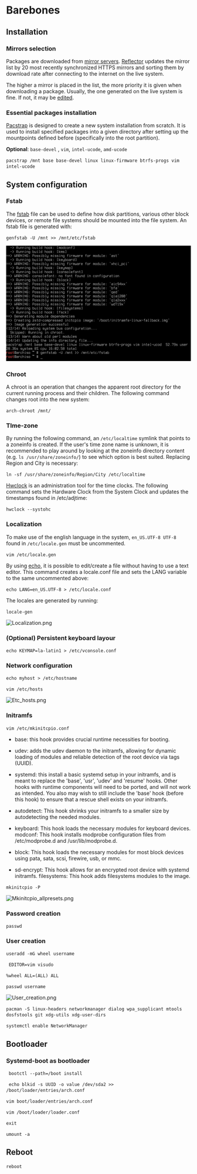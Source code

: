 # Barebones

## Installation

### Mirrors selection

Packages are downloaded from [mirror servers](https://wiki.archlinux.org/title/Mirrors).
[Reflector](https://wiki.archlinux.org/title/Reflector) updates the mirror list by 20 most 
recently synchronized HTTPS mirrors and sorting them by download rate after connecting to the
internet on the live system.

The higher a mirror is placed in the list, the more priority it is given when downloading a package.
Usually, the one generated on the live system is fine. If not, it may be [edited](https://wiki.archlinux.org/title/Help:Reading#Append,_add,_create,_edit).


### Essential packages installation

[Pacstrap](https://wiki.archlinux.org/title/Pacstrap) is designed to create a new system installation from scratch.
It is used to install specified packages into a given directory after setting up the mountpoints defined before
(specifically into the root partition).

**Optional**: ```base-devel``` , ```vim```, ```intel-ucode```, ```amd-ucode```

```
pacstrap /mnt base base-devel linux linux-firmware btrfs-progs vim intel-ucode
```

## System configuration

### Fstab

The [fstab](https://wiki.archlinux.org/title/Fstab) file can be used to define how disk partitions, various other block 
devices, or remote file systems should be mounted into the file system. An fstab file is generated with:

```
genfstab -U /mnt >> /mnt/etc/fstab
```

![Genfstab.png](img/Genfstab.png)

### Chroot

A chroot is an operation that changes the apparent root directory for the current running process and their children.
The following command changes root into the new system:

```
arch-chroot /mnt/
```

### TIme-zone

By running the following command, an ```/etc/localtime``` symlink that points to a zoneinfo is created. If the user's
time zone name is unknown, it is recommended to play around by looking at the zoneinfo directory content (e.g. 
```ls /usr/share/zoneinfo/```) to see which option is best suited. Replacing Region and City is necessary:

```
ln -sf /usr/share/zoneinfo/Region/City /etc/localtime
```

[Hwclock](https://man.archlinux.org/man/hwclock.8) is an administration tool for the time clocks. The following command
sets the Hardware Clock from the System Clock and updates the timestamps found in /etc/adjtime:

```
hwclock --systohc
```

### Localization

To make use of the english language in the system, ```en_US.UTF-8 UTF-8```  found in ```/etc/locale.gen``` must be uncommented.

```
vim /etc/locale.gen
```
By using [echo](https://man.archlinux.org/man/echo.1), it is possible to edit/create a file without having to use a text editor. 
This command creates a locale.conf file and sets the LANG variable to the same uncommented above:

```
echo LANG=en_US.UTF-8 > /etc/locale.conf
```

The locales are generated by running:

```
locale-gen
```

![Localization.png](img/Localization.png)

### (Optional) Persistent keyboard layour

```
echo KEYMAP=la-latin1 > /etc/vconsole.conf
```

### Network configuration

```
echo myhost > /etc/hostname
```

```
vim /etc/hosts
```

![Etc_hosts.png](img/Etc_hosts.png)

### Initramfs

```
vim /etc/mkinitcpio.conf
```

- base: this hook provides crucial runtime necessities for booting.

- udev: adds the udev daemon to the initramfs, allowing for dynamic loading of modules and reliable detection of 
the root device via tags (UUID).

- systemd: this install a basic systemd setup in your initramfs, and is meant to
replace the 'base', 'usr', 'udev' and 'resume' hooks. Other hooks with runtime
components will need to be ported, and will not work as intended. You also may
wish to still include the 'base' hook (before this hook) to ensure that a
rescue shell exists on your initramfs.

- autodetect: This hook shrinks your initramfs to a smaller size by autodetecting the needed
modules.

- keyboard: This hook loads the necessary modules for keyboard devices.
modconf: This hook installs modprobe configuration files from /etc/modprobe.d and
/usr/lib/modprobe.d.

- block: This hook loads the necessary modules for most block devices using pata, sata,
scsi, firewire, usb, or mmc.

- sd-encrypt: This hook allows for an encrypted root device with systemd initramfs.
filesystems: This hook adds filesystems modules to the image.

```
mkinitcpio -P
```

![Mkinitcpio_allpresets.png](img/Mkinitcpio_allpresets.png)

### Password creation

```
passwd
```

### User creation

```
useradd -mG wheel username
```

```
 EDITOR=vim visudo
```

```
%wheel ALL=(ALL) ALL
```

```
passwd username
```

![User_creation.png](img/User_creation.png)

```
pacman -S linux-headers networkmanager dialog wpa_supplicant mtools dosfstools git xdg-utils xdg-user-dirs
```

```
systemctl enable NetworkManager
```

## Bootloader

### Systemd-boot as bootloader

```
 bootctl --path=/boot install
```

```
 echo blkid -s UUID -o value /dev/sda2 >> /boot/loader/entries/arch.conf
```

```
vim boot/loader/entries/arch.conf 
```

```
vim /boot/loader/loader.conf
```

```
exit
```

```
umount -a
```

## Reboot

```
reboot
```
